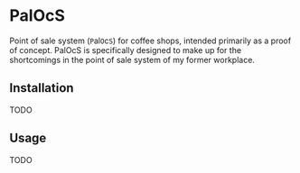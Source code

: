# PalOcS

Point of sale system (`P`al`O`c`S`) for coffee shops, intended primarily as a proof of concept.
PalOcS is specifically designed to make up for the shortcomings in the point of sale system of my former workplace.

## Installation

TODO

## Usage

TODO
